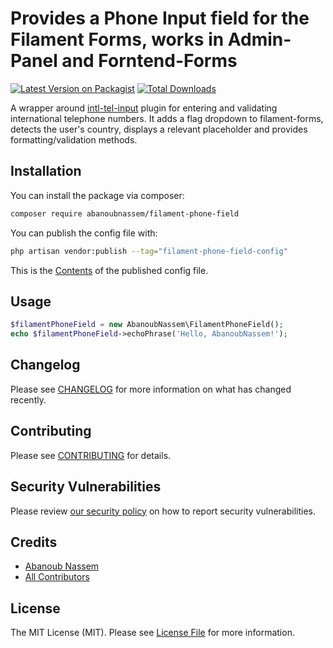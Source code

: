 # Provides a Phone Input field for the Filament Forms, works in Admin-Panel and Forntend-Forms

[![Latest Version on Packagist](https://img.shields.io/packagist/v/abanoubnassem/filament-phone-field.svg?style=flat-square)](https://packagist.org/packages/abanoubnassem/filament-phone-field)
[![Total Downloads](https://img.shields.io/packagist/dt/abanoubnassem/filament-phone-field.svg?style=flat-square)](https://packagist.org/packages/abanoubnassem/filament-phone-field)

A wrapper around [intl-tel-input](https://github.com/jackocnr/intl-tel-input) plugin for entering and validating international telephone numbers. It adds a flag dropdown to filament-forms, detects the user's country, displays a relevant placeholder and provides formatting/validation methods.


## Installation

You can install the package via composer:

```bash
composer require abanoubnassem/filament-phone-field
```

You can publish the config file with:

```bash
php artisan vendor:publish --tag="filament-phone-field-config"
```

This is the [Contents](config/filament-phone-field.php) of the published config file.

## Usage

```php
$filamentPhoneField = new AbanoubNassem\FilamentPhoneField();
echo $filamentPhoneField->echoPhrase('Hello, AbanoubNassem!');
```

## Changelog

Please see [CHANGELOG](CHANGELOG.md) for more information on what has changed recently.

## Contributing

Please see [CONTRIBUTING](CONTRIBUTING.md) for details.

## Security Vulnerabilities

Please review [our security policy](../../security/policy) on how to report security vulnerabilities.

## Credits

- [Abanoub Nassem](https://github.com/AbanoubNassem)
- [All Contributors](../../contributors)

## License

The MIT License (MIT). Please see [License File](LICENSE.md) for more information.
